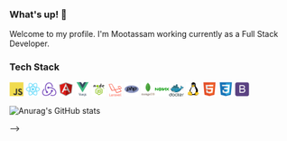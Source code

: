 <!-- BLOG-POST-LIST:START -->
### What's up! 👋

Welcome to my profile. I'm Mootassam working currently as a Full Stack Developer.

<!-- BLOG-POST-LIST:START -->
<!-- BLOG-POST-LIST:START -->

### Tech Stack

<img src="javascript-original.svg" width="5%" height="5%"> <img src="react-original.svg" width="5%" height="5%"> <img src="redux-original.svg" width="5%" height="5%">  <img src="angularjs-1175272.svg" width="5%" height="5%">  <img src="vuejs.svg" width="5%" height="5%">   <img src="node-js.png" width="5%" height="5%"> <img src="laravel.png" width="5%" height="5%"> 
 <img src="php-1-logo.svg" width="5%" height="5%"> <img src="mongodb.svg" width="5%" height="5%"><img src="nginx-1174926.svg" width="5%" height="5%"><img src="docker.svg" width="5%" height="5%"> <img src="linux-1174928.svg" width="5%" height="5%"> <img src="html5-original.svg" width="5%" height="5%"> <img src="css3-original.svg" width="5%" height="5%">  <img src="bootstrap-plain.svg" width="5%" height="5%"> 




![Anurag's GitHub stats](https://github-readme-stats.vercel.app/api?username=Mootassam&show_icons=true&theme=radical)
<!-- BLOG-POST-LIST:START -->


-->
